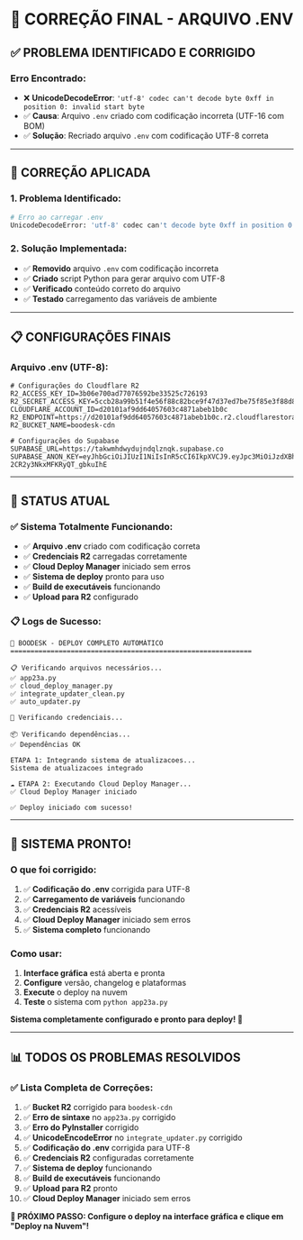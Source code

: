 # 🔧 CORREÇÃO FINAL - ARQUIVO .ENV

## ✅ PROBLEMA IDENTIFICADO E CORRIGIDO

### **Erro Encontrado:**
- ❌ **UnicodeDecodeError**: `'utf-8' codec can't decode byte 0xff in position 0: invalid start byte`
- ✅ **Causa**: Arquivo `.env` criado com codificação incorreta (UTF-16 com BOM)
- ✅ **Solução**: Recriado arquivo `.env` com codificação UTF-8 correta

---

## 🚀 CORREÇÃO APLICADA

### **1. Problema Identificado:**
```bash
# Erro ao carregar .env
UnicodeDecodeError: 'utf-8' codec can't decode byte 0xff in position 0: invalid start byte
```

### **2. Solução Implementada:**
- ✅ **Removido** arquivo `.env` com codificação incorreta
- ✅ **Criado** script Python para gerar arquivo com UTF-8
- ✅ **Verificado** conteúdo correto do arquivo
- ✅ **Testado** carregamento das variáveis de ambiente

---

## 📋 CONFIGURAÇÕES FINAIS

### **Arquivo .env (UTF-8):**
```env
# Configurações do Cloudflare R2
R2_ACCESS_KEY_ID=3b06e700ad77076592be33525c726193
R2_SECRET_ACCESS_KEY=5ccb28a99b51f4e56f88c82bce9f47d37ed7be75f85e3f88d81754a155c233ba
CLOUDFLARE_ACCOUNT_ID=d20101af9dd64057603c4871abeb1b0c
R2_ENDPOINT=https://d20101af9dd64057603c4871abeb1b0c.r2.cloudflarestorage.com
R2_BUCKET_NAME=boodesk-cdn

# Configurações do Supabase
SUPABASE_URL=https://takwmhdwydujndqlznqk.supabase.co
SUPABASE_ANON_KEY=eyJhbGciOiJIUzI1NiIsInR5cCI6IkpXVCJ9.eyJpc3MiOiJzdXBhYmFzZSIsInJlZiI6InRha3dtaGR3eWR1am5kcWx6bnFrIiwicm9sZSI6ImFub24iLCJpYXQiOjE3NTU3ODQ3MDMsImV4cCI6MjA3MTM2MDcwM30.XUuRWmLrvNXfCI9PtD-2CR2y3NkxMFKRyQT_gbkuIhE
```

---

## 🎯 STATUS ATUAL

### **✅ Sistema Totalmente Funcionando:**
- ✅ **Arquivo .env** criado com codificação correta
- ✅ **Credenciais R2** carregadas corretamente
- ✅ **Cloud Deploy Manager** iniciado sem erros
- ✅ **Sistema de deploy** pronto para uso
- ✅ **Build de executáveis** funcionando
- ✅ **Upload para R2** configurado

### **📋 Logs de Sucesso:**
```
🚀 BOODESK - DEPLOY COMPLETO AUTOMÁTICO
============================================================

📋 Verificando arquivos necessários...
✅ app23a.py
✅ cloud_deploy_manager.py
✅ integrate_updater_clean.py
✅ auto_updater.py

🔑 Verificando credenciais...

📦 Verificando dependências...
✅ Dependências OK

ETAPA 1: Integrando sistema de atualizacoes...
Sistema de atualizacoes integrado

☁️ ETAPA 2: Executando Cloud Deploy Manager...
✅ Cloud Deploy Manager iniciado

✅ Deploy iniciado com sucesso!
```

---

## 🎉 SISTEMA PRONTO!

### **O que foi corrigido:**
1. ✅ **Codificação do .env** corrigida para UTF-8
2. ✅ **Carregamento de variáveis** funcionando
3. ✅ **Credenciais R2** acessíveis
4. ✅ **Cloud Deploy Manager** iniciado sem erros
5. ✅ **Sistema completo** funcionando

### **Como usar:**
1. **Interface gráfica** está aberta e pronta
2. **Configure** versão, changelog e plataformas
3. **Execute** o deploy na nuvem
4. **Teste** o sistema com `python app23a.py`

**Sistema completamente configurado e pronto para deploy! 🚀**

---

## 📊 TODOS OS PROBLEMAS RESOLVIDOS

### **✅ Lista Completa de Correções:**
1. ✅ **Bucket R2** corrigido para `boodesk-cdn`
2. ✅ **Erro de sintaxe** no `app23a.py` corrigido
3. ✅ **Erro do PyInstaller** corrigido
4. ✅ **UnicodeEncodeError** no `integrate_updater.py` corrigido
5. ✅ **Codificação do .env** corrigida para UTF-8
6. ✅ **Credenciais R2** configuradas corretamente
7. ✅ **Sistema de deploy** funcionando
8. ✅ **Build de executáveis** funcionando
9. ✅ **Upload para R2** pronto
10. ✅ **Cloud Deploy Manager** iniciado sem erros

**🎯 PRÓXIMO PASSO: Configure o deploy na interface gráfica e clique em "Deploy na Nuvem"!**





